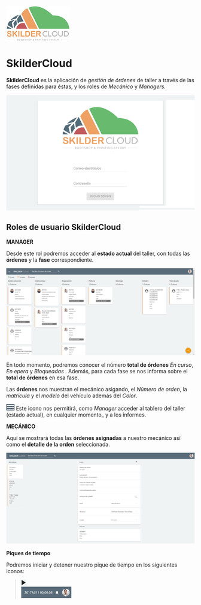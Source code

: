 

![](Images/LogoSilderCloud_mini.png)

  

  
# SkilderCloud    
  
**SkilderCloud** es la aplicación de _gestión de órdenes_ de taller a través de las fases definidas para éstas, y los roles de _Mecánico_ y _Managers_.   
  


![](Images/es-ES_SkilderCloud_LoginScreen.png)  
  
## Roles de usuario SkilderCloud  
  
**MANAGER**    
  
Desde este rol podremos acceder al **estado actual** del taller, con todas las **órdenes** y la **fase** correspondiente.    

![](Images/es-ES_SkilderCloud_MainScreenManager.png)    
  
En todo momento, podremos conocer el número **total de órdenes** _En curso_, _En epera_ y _Bloqueadas_ . Además, para cada fase se nos informa sobre el **total de órdenes** en esa fase.  
  
Las **órdenes** nos muestran el mecánico asigando, el _Número de orden_, la _matrícula_ y el _modelo_ del vehículo además del _Color_.    
  

![](Images/ic_hamburguer.png) Este icono nos permitirá, como _Manager_ acceder al tablero del taller (estado actual), en cualquier momento_ y a los informes.


  
**MECÁNICO**        
  
Aquí se mostrará  todas las **órdenes asignadas** a nuestro mecánico así como el **detalle de la orden** seleccionada.
  

![](Images/es-ES_SkilderCloud_MainScreenMechanic.png)    
  
**Piques de tiempo** 
  
Podremos iniciar y detener nuestro pique de tiempo en los siguientes iconos:    
  
 > ![](Images/ic_TimePicker.png)  
 > ![](Images/ic_TimePicker_Stop.png)


